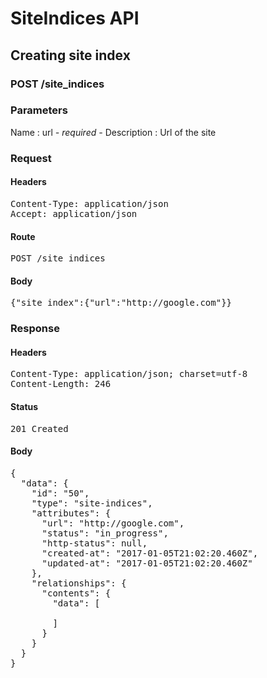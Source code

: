 # SiteIndices API

## Creating site index

### POST /site_indices

### Parameters

Name : url *- required -*
Description : Url of the site

### Request

#### Headers

<pre>Content-Type: application/json
Accept: application/json</pre>

#### Route

<pre>POST /site_indices</pre>

#### Body

<pre>{"site_index":{"url":"http://google.com"}}</pre>

### Response

#### Headers

<pre>Content-Type: application/json; charset=utf-8
Content-Length: 246</pre>

#### Status

<pre>201 Created</pre>

#### Body

<pre>{
  "data": {
    "id": "50",
    "type": "site-indices",
    "attributes": {
      "url": "http://google.com",
      "status": "in_progress",
      "http-status": null,
      "created-at": "2017-01-05T21:02:20.460Z",
      "updated-at": "2017-01-05T21:02:20.460Z"
    },
    "relationships": {
      "contents": {
        "data": [

        ]
      }
    }
  }
}</pre>
